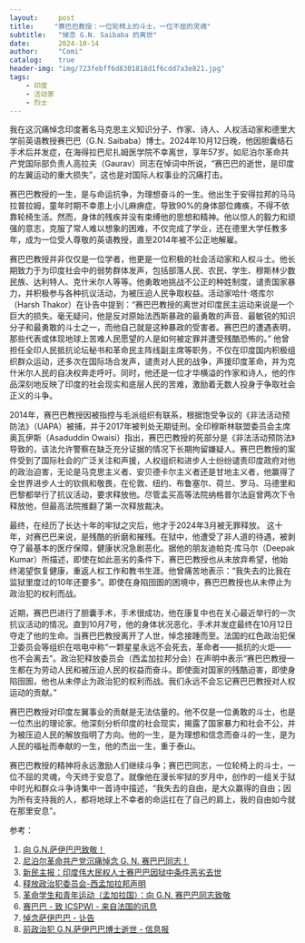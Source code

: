 ```yaml
---
layout:     post
title:     "赛巴巴教授：一位轮椅上的斗士，一位不屈的灵魂"
subtitle:   "悼念 G.N. Saibaba 的离世"
date:       2024-10-14
author:     "Comi"
catalog:    true
header-img: "img/723febff6d8301818d1f6cdd7a3e821.jpg"
tags:
    - 印度
    - 活动家
    - 烈士
---
```


我在这沉痛悼念印度著名马克思主义知识分子、作家、诗人、人权活动家和德里大学前英语教授赛巴巴（G.N. Saibaba）博士。2024年10月12日晚，他因胆囊结石手术后并发症，在海得拉巴尼扎姆医学院不幸离世，享年57岁。如尼泊尔革命共产党国际部负责人高拉夫（Gaurav）同志在悼词中所说，“赛巴巴的逝世，是印度的左翼运动的重大损失”，这也是对国际人权事业的沉痛打击。

赛巴巴教授的一生，是与命运抗争，为理想奋斗的一生。他出生于安得拉邦的马马拉普拉姆，童年时期不幸患上小儿麻痹症，导致90%的身体部位瘫痪，不得不依靠轮椅生活。然而，身体的残疾并没有束缚他的思想和精神。他以惊人的毅力和顽强的意志，克服了常人难以想象的困难，不仅完成了学业，还在德里大学任教多年，成为一位受人尊敬的英语教授，直至2014年被不公正地解雇。

赛巴巴教授并非仅仅是一位学者，他更是一位积极的社会活动家和人权斗士。他长期致力于为印度社会中的弱势群体发声，包括部落人民、农民、学生、穆斯林少数民族、达利特人、克什米尔人等等。他勇敢地挑战不公正的种姓制度，谴责国家暴力，并积极参与各种抗议活动，为被压迫人民争取权益。活动家哈什·塔库尔（Harsh Thakor）在讣告中提到：“赛巴巴教授的离世对印度民主运动来说是一个巨大的损失。毫无疑问，他是反对原始法西斯暴政的最勇敢的声音、最敏锐的知识分子和最勇敢的斗士之一，而他自己就是这种暴政的受害者。赛巴巴的遭遇表明，那些代表或体现地球上苦难人民愿望的人是如何被定罪并遭受残酷恐怖的。” 他曾担任全印人民抵抗论坛秘书和革命民主阵线副主席等职务，不仅在印度国内积极组织群众运动，还多次在国际场合发声，谴责对人民的战争，声援印度革命，并为克什米尔人民的自决权奔走呼吁。同时，他还是一位才华横溢的作家和诗人，他的作品深刻地反映了印度的社会现实和底层人民的苦难，激励着无数人投身于争取社会正义的斗争。

2014年，赛巴巴教授因被指控与毛派组织有联系，根据饱受争议的《非法活动预防法》（UAPA）被捕，并于2017年被判处无期徒刑。全印穆斯林联盟委员会主席奥瓦伊斯（Asaduddin Owaisi）指出，赛巴巴教授的死部分是《非法活动预防法》导致的，该法允许警察在缺乏充分证据的情况下长期拘留嫌疑人。赛巴巴教授的案件受到了国际社会的广泛关注和声援，人权组织和进步人士纷纷谴责印度政府对他的政治迫害，无论是马克思主义者、安贝德卡尔主义者还是甘地主义者，他赢得了全世界进步人士的钦佩和敬畏，在伦敦、纽约、布鲁塞尔、荷兰、罗马、马德里和巴黎都举行了抗议活动，要求释放他。尽管孟买高等法院纳格普尔法庭曾两次下令释放他，但最高法院推翻了第一次释放裁决。

最终，在经历了长达十年的牢狱之灾后，他才于2024年3月被无罪释放。 这十年，对赛巴巴来说，是残酷的折磨和摧残。在狱中，他遭受了非人道的待遇，被剥夺了最基本的医疗保障，健康状况急剧恶化。据他的朋友迪帕克·库马尔（Deepak Kumar）所描述，即使在如此恶劣的条件下，赛巴巴教授也从未放弃希望，他始终渴望恢复健康，重返人权工作和教书生涯。他曾痛苦地表示：“我失去的比我在监狱里度过的10年还要多”。即使在身陷囹圄的困境中，赛巴巴教授也从未停止为政治犯的权利而战。

近期，赛巴巴进行了胆囊手术，手术很成功，他在康复中也在关心最近举行的一次抗议活动的情况。直到10月7号，他的身体状况恶化，手术并发症最终在10月12日夺走了他的生命。当赛巴巴教授离开了人世，悼念接踵而至。法国的红色政治犯保卫委员会等组织在唁电中称“一颗星星永远不会死去，革命者——抵抗的火炬——也不会离去”。政治犯释放委员会（西孟加拉邦分会）在声明中表示“赛巴巴教授一生都在为劳动人民和被压迫人民的权益而奋斗。即使面对国家的残酷迫害，即使身陷囹圄，他也从未停止为政治犯的权利而战。我们永远不会忘记赛巴巴教授对人权运动的贡献。”

赛巴巴教授对印度左翼事业的贡献是无法估量的。他不仅是一位勇敢的斗士，也是一位杰出的理论家。他深刻分析印度的社会现实，揭露了国家暴力和社会不公，并为被压迫人民的解放指明了方向。他的一生，是为理想和信念而奋斗的一生，是为人民的福祉而奉献的一生，他的杰出一生，重于泰山。

赛巴巴教授的精神将永远激励人们继续斗争；赛巴巴同志，一位轮椅上的斗士，一位不屈的灵魂，今天终于安息了。就像他在漫长牢狱的岁月中，创作的一组关于狱中时光和群众斗争诗集中一首诗中描述，“我失去的自由，是大众赢得的自由；因为所有支持我的人，都将地球上不幸者的命运扛在了自己的肩上，我的自由如今就在那里安息”。

参考：

1. [向 G.N.萨伊巴巴致敬！](https://hanktoday.com/news/19011/)
2. [尼泊尔革命共产党沉痛悼念 G. N. 赛巴巴同志！](https://moolbato.com/2024/10/62615/)
3. [新民主报：印度伟大民权人士赛巴巴因狱中条件恶劣去世](https://anovademocracia.com.br/grande-democrata-indiano-gn-saibaba-morre-por-condicoes-impostas-no-tempo-de-prisao/)
4. [释放政治犯委员会-西孟加拉邦声明](https://www.facebook.com/Crppwb/posts/pfbid0CbdY4Jtpt6ZZoMwkEDts7PdsMszLDPfPrUYNxSVf7vMMYS7ASUBMtw2z9KpUTv6Cl)
5. [革命学生和青年运动（孟加拉国）：向 G.N. 赛巴巴同志致敬](https://maoistroad.blogspot.com/2024/10/saibaba-honour-and-respect-to-memory-of.html)
6. [赛巴巴 - 致 ICSPWI - 来自法国的讯息](https://maoistroad.blogspot.com/2024/10/saibaba-message-pour-icspwi.html)
7. [悼念萨伊巴巴 - 讣告](https://maoistroad.blogspot.com/2024/10/for-saibaba-obituary.html)
8. [前政治犯 G.N.萨伊巴巴博士逝世 - 信息报](https://maoistroad.blogspot.com/2024/10/hyderabad-district-october-12-2024-dr.html)

